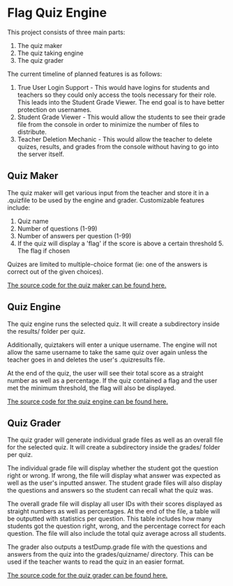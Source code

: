 # Flag Quiz Engine

This project consists of three main parts: 

 1. The quiz maker
 2. The quiz taking engine
 3. The quiz grader
 
The current timeline of planned features is as follows:

 1. True User Login Support - This would have logins for students and teachers so they could only access the tools necessary for their role. This leads into the Student Grade Viewer. The end goal is to have better protection on usernames.
 2. Student Grade Viewer - This would allow the students to see their grade file from the console in order to minimize the number of files to distribute.
 3. Teacher Deletion Mechanic - This would allow the teacher to delete quizes, results, and grades from the console without having to go into the server itself.

## Quiz Maker

The quiz maker will get various input from the teacher and store it in a .quizfile to be used by the engine and grader.
Customizable features include:

 1. Quiz name
 2. Number of questions (1-99)
 3. Number of answers per question (1-99)
 4. If the quiz will display a 'flag' if the score is above a certain threshold
	 5. The flag if chosen

Quizes are limited to multiple-choice format (ie: one of the answers is correct out of the given choices).

[The source code for the quiz maker can be found here.](https://github.com/cyclawps52/Flag-Quiz-Engine/blob/master/Source/maker/maker.c)

## Quiz Engine
The quiz engine runs the selected quiz. It will create a subdirectory inside the results/ folder per quiz. 

Additionally, quiztakers will enter a unique username. The engine will not allow the same username to take the same quiz over again unless the teacher goes in and deletes the user's .quizresults file.

At the end of the quiz, the user will see their total score as a straight number as well as a percentage. If the quiz contained a flag and the user met the minimum threshold, the flag will also be displayed.

[The source code for the quiz engine can be found here.](https://github.com/cyclawps52/Flag-Quiz-Engine/blob/master/Source/takeQuiz/takeQuiz.c)


## Quiz Grader
The quiz grader will generate individual grade files as well as an overall file for the selected quiz. It will create a subdirectory inside the grades/ folder per quiz. 

The individual grade file will display whether the student got the question right or wrong. If wrong, the file will display what answer was expected as well as the user's inputted answer. The student grade files will also display the questions and answers so the student can recall what the quiz was.

The overall grade file will display all user IDs with their scores displayed as straight numbers as well as percentages. At the end of the file, a table will be outputted with statistics per question. This table includes how many students got the question right, wrong, and the percentage correct for each question. The file will also include the total quiz average across all students.

The grader also outputs a testDump.grade file with the questions and answers from the quiz into the grades/quizname/ directory. This can be used if the teacher wants to read the quiz in an easier format.

[The source code for the quiz grader can be found here.](https://github.com/cyclawps52/Flag-Quiz-Engine/blob/master/Source/grader/grader.c)

